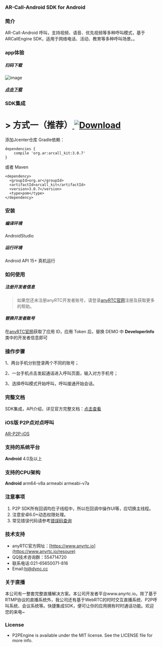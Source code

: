 
### AR-Call-Android SDK for Android
### 简介
AR-Call-Android 呼叫，支持视频、语音、优先视频等多种呼叫模式，基于ARCallEngine SDK，适用于网络电话、活动、教育等多种呼叫场景。。


### app体验

##### 扫码下载
![image](https://www.pgyer.com/app/qrcode/3blO)
##### [点击下载](https://www.pgyer.com/3blO)


### SDK集成
# > 方式一（推荐）[ ![Download](https://api.bintray.com/packages/dyncanyrtc/ar_dev/call/images/download.svg) ](https://bintray.com/dyncanyrtc/ar_dev/call/_latestVersion)


添加Jcenter仓库 Gradle依赖：

```
dependencies {
    compile 'org.ar:arcall_kit:3.0.7'
}
```

或者 Maven
```
<dependency>
  <groupId>org.ar</groupId>
  <artifactId>arcall_kit</artifactId>
  <version>3.0.7</version>
  <type>pom</type>
</dependency>
```

### 安装

##### 编译环境

AndroidStudio

##### 运行环境

Android API 15+
真机运行

### 如何使用

##### 注册开发者信息

>如果您还未注册anyRTC开发者账号，请登录[anyRTC官网](http://www.anyrtc.io)注册及获取更多的帮助。

##### 替换开发者账号
在[anyRTC官网](http://www.anyrtc.io)获取了应用 ID，应用 Token 后，替换 DEMO 中
**DeveloperInfo**类中的开发者信息即可

### 操作步骤

1、两台手机分别登录两个不同的账号；

2、一台手机点击发起通话进入呼叫页面，输入对方手机号；

3、选择呼叫模式开始呼叫，呼叫接通开始会话。

### 完整文档
SDK集成，API介绍，详见官方完整文档：[点击查看](https://docs.anyrtc.io/v1/P2P/android.html)

### iOS版 P2P点对点呼叫

[AR-P2P-iOS](https://github.com/AnyRTC/anyRTC-P2P-iOS)


### 支持的系统平台
**Android** 4.0及以上

### 支持的CPU架构
**Android** arm64-v8a  armeabi armeabi-v7a


### 注意事项
1. P2P SDK所有回调均在子线程中，所以在回调中操作UI等，应切换主线程。
2. 注意安卓6.0+动态权限处理。
3. 常见错误代码请参考[错误码查询](https://www.anyrtc.io/resoure)

### 技术支持
- anyRTC官方网址：[https://www.anyrtc.io](https://www.anyrtc.io/resoure)
- QQ技术咨询群：554714720
- 联系电话:021-65650071-816
- Email:hi@dync.cc

### 关于直播

本公司有一整套完整直播解决方案。本公司开发者平台www.anyrtc.io。除了基于RTMP协议的直播系统外，我公司还有基于WebRTC的时时交互直播系统、P2P呼叫系统、会议系统等。快捷集成SDK，便可让你的应用拥有时时通话功能。欢迎您的来电~

### License

- P2PEngine is available under the MIT license. See the LICENSE file for more info.





   



 
